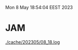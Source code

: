 Mon  8 May 18:54:04 EEST 2023
# JAM
<a href='./cache/202305/08_18.log'>./cache/202305/08_18.log</a>
